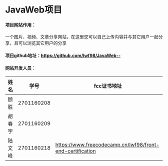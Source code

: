 # JavaWeb项目
#### 项目网站作用：
  一个图片、视频、文章分享网站，在这里您可以自己上传内容并与其它用户一起分享，且可以浏览其它用户的分享
  
  
#### 项目github地址：https://github.com/lwf98/JavaWeb--

#### 网站开发人员：

姓名 | 学号 | fcc证书地址
---|---|---
顾胜 | 2701160208 | 
胡春宇 | 2701160209 | 
陆文峰 | 2701160218 | https://www.freecodecamp.cn/lwf98/front-end-certification

